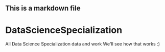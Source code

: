 ## This is a markdown file
# DataScienceSpecialization
All Data Science Specialization data and work
We'll see how that works :)